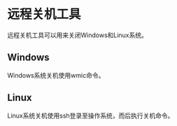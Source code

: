 # 远程关机工具
远程关机工具可以用来关闭Windows和Linux系统。

## Windows
Windows系统关机使用wmic命令。

## Linux
Linux系统关机使用ssh登录至操作系统，而后执行关机命令。
